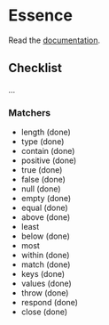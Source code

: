 # Essence

Read the [documentation](http://bound1ess.github.io/essence).

## Checklist

...

### Matchers

- length (done)
- type (done)
- contain (done)
- positive (done)
- true (done)
- false (done)
- null (done)
- empty (done)
- equal (done)
- above (done)
- least
- below (done)
- most
- within (done)
- match (done)
- keys (done)
- values (done)
- throw (done)
- respond (done)
- close (done)
